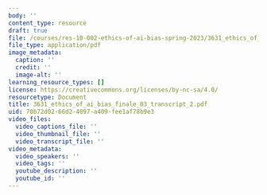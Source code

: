 ```yaml
---
body: ''
content_type: resource
draft: true
file: /courses/res-10-002-ethics-of-ai-bias-spring-2023/3631_ethics_of_ai_bias_finale_03_transcript_2.pdf
file_type: application/pdf
image_metadata:
  caption: ''
  credit: ''
  image-alt: ''
learning_resource_types: []
license: https://creativecommons.org/licenses/by-nc-sa/4.0/
resourcetype: Document
title: 3631_ethics_of_ai_bias_finale_03_transcript_2.pdf
uid: 70b72d02-66d2-4097-a409-fee1af78b9e3
video_files:
  video_captions_file: ''
  video_thumbnail_file: ''
  video_transcript_file: ''
video_metadata:
  video_speakers: ''
  video_tags: ''
  youtube_description: ''
  youtube_id: ''
---
```

